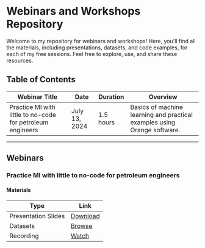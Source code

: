 # Webinars and Workshops Repository

Welcome to my repository for webinars and workshops! Here, you'll find all the materials, including presentations, datasets, and code examples, for each of my free sessions. Feel free to explore, use, and share these resources.

## Table of Contents

| Webinar Title                                        | Date         | Duration | Overview                                                               |
| ---------------------------------------------------- | ------------ | -------- | ---------------------------------------------------------------------- |
| Practice Ml with little to no-code for petroleum engineers | July 13, 2024 | 1.5 hours   | Basics of machine learning and practical examples using Orange software. |
---

## Webinars

### Practice Ml with little to no-code for petroleum engineers

#### Materials

| Type                | Link                                                                 |
| ------------------- | -------------------------------------------------------------------- |
| Presentation Slides | [Download](https://github.com/ahmed-abd-elgawwad/Webinrs-Workshops/blob/main/PowerPoint%20as%20pdf/RES%20Webinar.pdf) | 
| Datasets            | [Browse](https://github.com/ahmed-abd-elgawwad/Webinrs-Workshops/tree/main/Practice%20ML%20with%20little%20to%20no-code%20for%20petroleum%20engineers/Data%20Used) |
| Recording           | [Watch](https://www.youtube.com/live/y4JjWMSNBeU?si=SnPOZubOrgH_CRPI) | 
